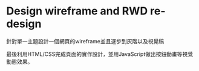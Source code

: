 # Design wireframe and RWD re-design

針對單一主題設計一個網頁的wireframe並且逐步到灰階以及視覺稿

最後利用HTML/CSS完成頁面的實作設計，並用JavaScript做出按鈕動畫等視覺動態效果。
